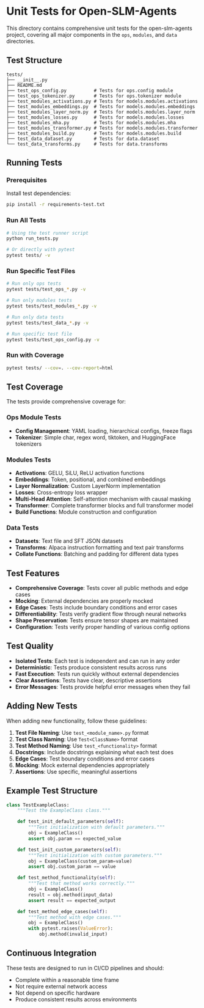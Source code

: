 # Unit Tests for Open-SLM-Agents

This directory contains comprehensive unit tests for the open-slm-agents project, covering all major components in the `ops`, `modules`, and `data` directories.

## Test Structure

```
tests/
├── __init__.py
├── README.md
├── test_ops_config.py          # Tests for ops.config module
├── test_ops_tokenizer.py       # Tests for ops.tokenizer module
├── test_modules_activations.py # Tests for models.modules.activations
├── test_modules_embeddings.py  # Tests for models.modules.embeddings
├── test_modules_layer_norm.py  # Tests for models.modules.layer_norm
├── test_modules_losses.py      # Tests for models.modules.losses
├── test_modules_mha.py         # Tests for models.modules.mha
├── test_modules_transformer.py # Tests for models.modules.transformer
├── test_modules_build.py       # Tests for models.modules.build
├── test_data_dataset.py        # Tests for data.dataset
└── test_data_transforms.py     # Tests for data.transforms
```

## Running Tests

### Prerequisites

Install test dependencies:
```bash
pip install -r requirements-test.txt
```

### Run All Tests

```bash
# Using the test runner script
python run_tests.py

# Or directly with pytest
pytest tests/ -v
```

### Run Specific Test Files

```bash
# Run only ops tests
pytest tests/test_ops_*.py -v

# Run only modules tests
pytest tests/test_modules_*.py -v

# Run only data tests
pytest tests/test_data_*.py -v

# Run specific test file
pytest tests/test_ops_config.py -v
```

### Run with Coverage

```bash
pytest tests/ --cov=. --cov-report=html
```

## Test Coverage

The tests provide comprehensive coverage for:

### Ops Module Tests
- **Config Management**: YAML loading, hierarchical configs, freeze flags
- **Tokenizer**: Simple char, regex word, tiktoken, and HuggingFace tokenizers

### Modules Tests
- **Activations**: GELU, SiLU, ReLU activation functions
- **Embeddings**: Token, positional, and combined embeddings
- **Layer Normalization**: Custom LayerNorm implementation
- **Losses**: Cross-entropy loss wrapper
- **Multi-Head Attention**: Self-attention mechanism with causal masking
- **Transformer**: Complete transformer blocks and full transformer model
- **Build Functions**: Module construction and configuration

### Data Tests
- **Datasets**: Text file and SFT JSON datasets
- **Transforms**: Alpaca instruction formatting and text pair transforms
- **Collate Functions**: Batching and padding for different data types

## Test Features

- **Comprehensive Coverage**: Tests cover all public methods and edge cases
- **Mocking**: External dependencies are properly mocked
- **Edge Cases**: Tests include boundary conditions and error cases
- **Differentiability**: Tests verify gradient flow through neural networks
- **Shape Preservation**: Tests ensure tensor shapes are maintained
- **Configuration**: Tests verify proper handling of various config options

## Test Quality

- **Isolated Tests**: Each test is independent and can run in any order
- **Deterministic**: Tests produce consistent results across runs
- **Fast Execution**: Tests run quickly without external dependencies
- **Clear Assertions**: Tests have clear, descriptive assertions
- **Error Messages**: Tests provide helpful error messages when they fail

## Adding New Tests

When adding new functionality, follow these guidelines:

1. **Test File Naming**: Use `test_<module_name>.py` format
2. **Test Class Naming**: Use `Test<ClassName>` format
3. **Test Method Naming**: Use `test_<functionality>` format
4. **Docstrings**: Include docstrings explaining what each test does
5. **Edge Cases**: Test boundary conditions and error cases
6. **Mocking**: Mock external dependencies appropriately
7. **Assertions**: Use specific, meaningful assertions

## Example Test Structure

```python
class TestExampleClass:
    """Test the ExampleClass class."""

    def test_init_default_parameters(self):
        """Test initialization with default parameters."""
        obj = ExampleClass()
        assert obj.param == expected_value

    def test_init_custom_parameters(self):
        """Test initialization with custom parameters."""
        obj = ExampleClass(custom_param=value)
        assert obj.custom_param == value

    def test_method_functionality(self):
        """Test that method works correctly."""
        obj = ExampleClass()
        result = obj.method(input_data)
        assert result == expected_output

    def test_method_edge_cases(self):
        """Test method with edge cases."""
        obj = ExampleClass()
        with pytest.raises(ValueError):
            obj.method(invalid_input)
```

## Continuous Integration

These tests are designed to run in CI/CD pipelines and should:
- Complete within a reasonable time frame
- Not require external network access
- Not depend on specific hardware
- Produce consistent results across environments


